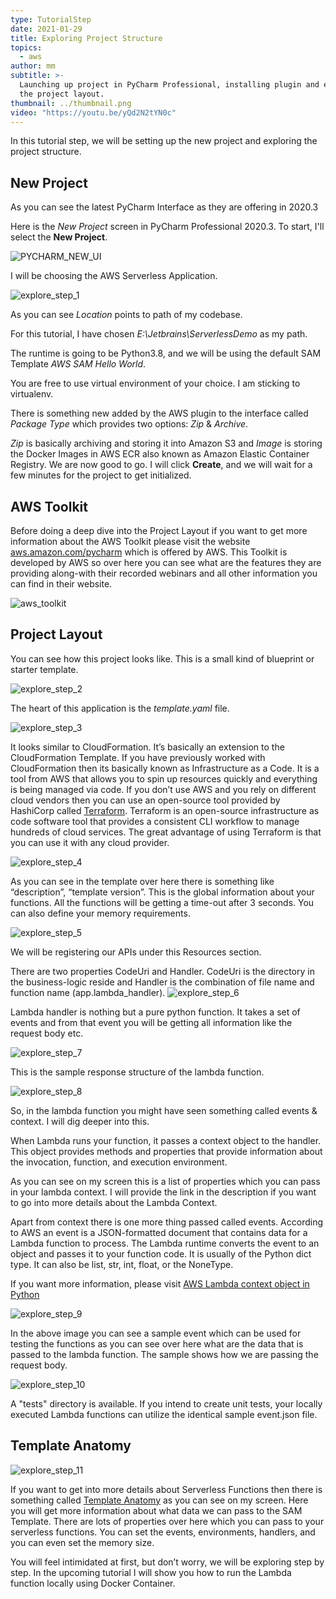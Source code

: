 ```yaml
---
type: TutorialStep
date: 2021-01-29
title: Exploring Project Structure
topics:
  - aws
author: mm
subtitle: >-
  Launching up project in PyCharm Professional, installing plugin and exploring
  the project layout.
thumbnail: ../thumbnail.png
video: "https://youtu.be/yQd2N2tYN0c"
---
```


In this tutorial step, we will be setting up the new project and exploring the project structure.

## New Project

As you can see the latest PyCharm Interface as they are offering in 2020.3

Here is the _New Project_ screen in PyCharm Professional 2020.3. To start, I'll select the **New Project**.

![PYCHARM_NEW_UI](pycharm_ui_interface.png)

I will be choosing the AWS Serverless Application.

![explore_step_1](steps/step1.png)

As you can see _Location_ points to path of my codebase.

For this tutorial, I have chosen _E:\Jetbrains\ServerlessDemo_ as my path.

The runtime is going to be Python3.8, and we will be using the default SAM Template _AWS SAM Hello World_.

You are free to use virtual environment of your choice. I am sticking to virtualenv.

There is something new added by the AWS plugin to the interface called _Package Type_ which provides two options: _Zip_ & _Archive_.

_Zip_ is basically archiving and storing it into Amazon S3 and _Image_ is storing the Docker Images in AWS ECR also known as Amazon Elastic Container Registry. We are now good to go. I will click **Create**, and we will wait for a few minutes for the project to get initialized.

## AWS Toolkit

Before doing a deep dive into the Project Layout if you want to get more information about the AWS Toolkit please visit the website [aws.amazon.com/pycharm](https://aws.amazon.com/pycharm/) which is offered by AWS. This Toolkit is developed by AWS so over here you can see what are the features they are providing along-with their recorded webinars and all other information you can find in their website.

![aws_toolkit](aws_toolkit.png)

## Project Layout

You can see how this project looks like. This is a small kind of blueprint or starter template.

![explore_step_2](steps/step2.png)

The heart of this application is the _template.yaml_ file.

![explore_step_3](steps/step3.png)

It looks similar to CloudFormation. It’s basically an extension to the CloudFormation Template. If you have previously worked with CloudFormation then its
basically known as Infrastructure as a Code. It is a tool from AWS that allows you to spin up resources quickly and everything is being managed via code.
If you don’t use AWS and you rely on different cloud vendors then you can use an open-source tool provided by HashiCorp called [Terraform](https://www.terraform.io/). Terraform is an open-source infrastructure as code software tool that provides a consistent CLI workflow to manage hundreds of cloud services. The great advantage of using Terraform is that you can use it with any cloud provider.

![explore_step_4](steps/step4.png)

As you can see in the template over here there is something like “description”, “template version”. This is the global information about your functions. All the functions will be getting a time-out after 3 seconds. You can also define your memory requirements.

![explore_step_5](steps/step5.png)

We will be registering our APIs under this Resources section.

There are two properties CodeUri and Handler. CodeUri is the directory in the business-logic reside and Handler is the combination of file name and
function name (app.lambda_handler).
![explore_step_6](steps/step6.png)

Lambda handler is nothing but a pure python function. It takes a set of events and from that event you will be getting all information like the request body etc.

![explore_step_7](steps/step7.png)

This is the sample response structure of the lambda function.

![explore_step_8](steps/step8.png)

So, in the lambda function you might have seen something called events & context. I will dig deeper into this.

When Lambda runs your function, it passes a context object to the handler. This object provides methods and properties that provide information about
the invocation, function, and execution environment.

As you can see on my screen this is a list of properties which you can pass in your lambda context. I will provide the link in the description if you want to go into more details about the Lambda Context.

Apart from context there is one more thing passed called events. According to AWS an event is a JSON-formatted document that contains data for a
Lambda function to process. The Lambda runtime converts the event to an object and passes it to your function code. It is usually of the Python dict type. It can also be list, str, int, float, or the NoneType.

If you want more information, please visit [AWS Lambda context object in Python](https://docs.aws.amazon.com/lambda/latest/dg/python-context.html)

![explore_step_9](steps/step9.png)

In the above image you can see a sample event which can be used for testing the functions as you can see over here what are the data that is passed to the lambda function. The sample shows how we are passing the request body.

![explore_step_10](steps/step10.png)

A "tests" directory is available. If you intend to create unit tests, your locally executed Lambda functions can utilize the identical sample event.json file.

## Template Anatomy

![explore_step_11](steps/step11.png)

If you want to get into more details about Serverless Functions then there is something called [Template Anatomy](https://docs.aws.amazon.com/AWSCloudFormation/latest/UserGuide/template-anatomy.html) as you can see on my screen. Here you will get more information about what data we can pass to the SAM Template. There are lots of properties over here which you can pass to your serverless functions. You can set the events, environments, handlers, and you can even set the memory size.

You will feel intimidated at first, but don’t worry, we will be exploring step by step. In the upcoming tutorial I will show you how to run the Lambda function locally using Docker Container.
